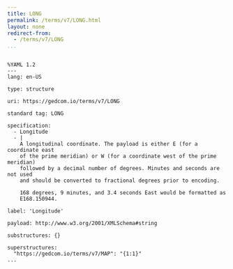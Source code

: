 ```yaml
---
title: LONG
permalink: /terms/v7/LONG.html
layout: none
redirect-from:
  - /terms/v7/LONG
...
```


```

%YAML 1.2
---
lang: en-US

type: structure

uri: https://gedcom.io/terms/v7/LONG

standard tag: LONG

specification:
  - Longitude
  - |
    A longitudinal coordinate. The payload is either E (for a coordinate east
    of the prime meridian) or W (for a coordinate west of the prime meridian)
    followed by a decimal number of degrees. Minutes and seconds are not used
    and should be converted to fractional degrees prior to encoding.
    
    168 degrees, 9 minutes, and 3.4 seconds East would be formatted as
    E168.150944.

label: 'Longitude'

payload: http://www.w3.org/2001/XMLSchema#string

substructures: {}

superstructures:
  "https://gedcom.io/terms/v7/MAP": "{1:1}"
...

```
